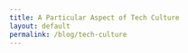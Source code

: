```yaml
---
title: A Particular Aspect of Tech Culture
layout: default
permalink: /blog/tech-culture
---
```

<head>
		<meta charset="utf-8">
		<meta name="viewport" content="width=device-width, initial-scale = 1.0, maximum-scale=1.0, user-scalable=no" />
		<meta property="og:description" content="Personal perfolio website of Steven Sawtelle">
		<meta property="og:site_name" content="A Particular Aspect of Tech Culture" />
		<title>A Particular Aspect of Tech Culture - Steven Sawtelle</title>
		<link rel="stylesheet" type="text/css" href="../../../css/style.css">
		<link rel="stylesheet" type="text/css" href="../../../css/animate.css">
		<!-- Global site tag (gtag.js) - Google Analytics -->
		<script async src="https://www.googletagmanager.com/gtag/js?id=UA-137815317-1"></script>
		<script>
		  window.dataLayer = window.dataLayer || [];
		  function gtag(){dataLayer.push(arguments);}
		  gtag('js', new Date());

		  gtag('config', 'UA-137815317-1');
		</script>
</head>

<center><b><h1>A Particular Aspect of Tech Culture</h1></b></center>

I'm just now getting started with my new job as a full-time Software Engineer, and one thing in particular has been a huge breath of fresh air for me: people at this company actually <i>want</i> to help me. It's the simplest thing, and I didn't realize it until now, but that is the biggest element I was missing at my last internship.

There, it was stressful literally every moment I was in the office. Nearly every interaction with every person I met felt like a competition, even though I doubt either of us wanted it to be in most cases. It was just so baked into the culture that that's how you interacted with each other that I think it was almost impossible to escape on some level. Every time I asked for help, I felt ashamed. And the help I got was often inadequate, as the giver likely was either a) not interested in helping, or (more likely) b) so busy focusing on their own stressful competitions that they just didn't have time to spare for me. It made me constantly feel worthless as not just an engineer, but on some level as a person, too. Because my work felt like it was so closely tied to my value, and so if my work faltered, so too did my person.

I'm growing to respect companies that have truly healthy cultures more and more as I realize just how rare it is. To be honest, it's really possible I still haven't found a truly healthy culture, but just a step up. But I will say, it is one of the most refreshing things in life to be able to ask your coworker for help and have them genuinely engage with you, when you're really just expecting them to link you to some documentation that is most likely out of date and written by someone who skips half the actual steps you need.

A culture of collaboration is not a trivial thing to implement, especially in a world of stereotypically introverted engineers. And I think hyper-competitive algorithmic interviews make this problem even more pronounced, where certain skills are disproportionally represented at these companies, but that is a whole extra issue entirely that I'll probably try and write about another time. But I think that despite it's difficulty, this is something that is so valuable for companies to invest into for worker happiness and retention. It's already made my quality of life and productivity at work so much better.

Also, I should note I mean no disrespect to other companies. I understand it is very likely that individual team placements and dozens of other factors can make any company look good or bad. That is why, even though this is about specific companies as I write it, I am choosing to leave out their names for the sake of making this generalizable. I have no idea what my future in tech holds, but as I am just now one week into my transition into the live of a 40-hour-week person for the forseeable future, I recognize just how important it is that I take the issue of culture seriously.